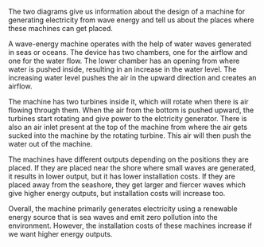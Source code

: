 The two diagrams give us information about the design of a machine for generating electricity from wave energy and tell us about the places where these machines can get placed.

A wave-energy machine operates with the help of water waves generated in seas or oceans. The device has two chambers, one for the airflow and one for the water flow. The lower chamber has an opening from where water is pushed inside, resulting in an increase in the water level. The increasing water level pushes the air in the upward direction and creates an airflow.

The machine has two turbines inside it, which will rotate when there is air flowing through them. When the air from the bottom is pushed upward, the turbines start rotating and give power to the elctricity generator. There is also an air inlet present at the top of the machine from where the air gets sucked into the machine by the rotating turbine. This air will then push the water out of the machine.

The machines have different outputs depending on the positions they are placed. If they are placed near the shore where small waves are generated, it results in lower output, but it has lower installation costs. If they are placed away from the seashore, they get larger and fiercer waves which give higher energy outputs, but installation costs will increase too.

Overall, the machine primarily generates electricity using a renewable energy source that is sea waves and emit zero pollution into the environment. However, the installation costs of these machines increase if we want higher energy outputs.